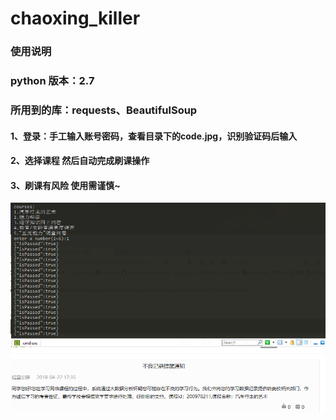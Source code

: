 # chaoxing_killer
### 使用说明
### python 版本：2.7
### 所用到的库：requests、BeautifulSoup
#### 1、登录：手工输入账号密码，查看目录下的code.jpg，识别验证码后输入
#### 2、选择课程 然后自动完成刷课操作
#### 3、刷课有风险 使用需谨慎~
![](https://github.com/h4ck2fun/chaoxing_killer/blob/master/chaoxing_killer_20180422/result.png)
